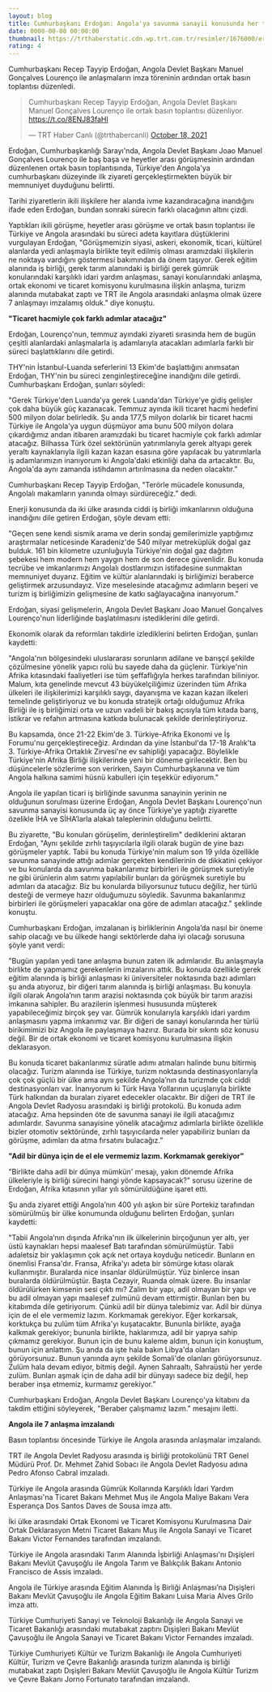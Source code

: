 ```yaml
--- 
layout: blog
title: Cumhurbaşkanı Erdoğan: Angola'ya savunma sanayii konusunda her türlü desteği vermeye hazırız
date: 0000-00-00 00:00:00
thumbnail: https://trthaberstatic.cdn.wp.trt.com.tr/resimler/1676000/erdogan-angola-aa-1676754.jpg
rating: 4
---
```

<p>
	Cumhurbaşkanı Recep Tayyip Erdoğan, Angola Devlet Başkanı Manuel Gonçalves Lourenço ile anlaşmaların imza töreninin ardından ortak basın toplantısı düzenledi.</p>
<blockquote class="twitter-tweet">
	<p dir="ltr" lang="tr">
		Cumhurbaşkanı Recep Tayyip Erdoğan, Angola Devlet Başkanı Manuel Gonçalves Lourenço ile ortak basın toplantısı düzenliyor. <a href="https://t.co/8ENJ83faHl">https://t.co/8ENJ83faHl</a></p>
	— TRT Haber Canlı (@trthabercanli) <a href="https://twitter.com/trthabercanli/status/1450076894330753032?ref_src=twsrc%5Etfw">October 18, 2021</a></blockquote>
<script async src="https://platform.twitter.com/widgets.js" charset="utf-8"></script><p>
	Erdoğan, Cumhurbaşkanlığı Sarayı'nda, Angola Devlet Başkanı Joao Manuel Gonçalves Lourenço ile baş başa ve heyetler arası görüşmesinin ardından düzenlenen ortak basın toplantısında, Türkiye'den Angola'ya cumhurbaşkanı düzeyinde ilk ziyareti gerçekleştirmekten büyük bir memnuniyet duyduğunu belirtti.</p>
<p>
	Tarihi ziyaretlerin ikili ilişkilere her alanda ivme kazandıracağına inandığını ifade eden Erdoğan, bundan sonraki sürecin farklı olacağının altını çizdi.</p>
<p>
	Yaptıkları ikili görüşme, heyetler arası görüşme ve ortak basın toplantısı ile Türkiye ve Angola arasındaki bu süreci adeta kayıtlara düştüklerini vurgulayan Erdoğan, "Görüşmemizin siyasi, askeri, ekonomik, ticari, kültürel alanlarda yedi anlaşmayla birlikte teyit edilmiş olması aramızdaki ilişkilerin ne noktaya vardığını göstermesi bakımından da önem taşıyor. Gerek eğitim alanında iş birliği, gerek tarım alanındaki iş birliği gerek gümrük konularındaki karşılıklı idari yardım anlaşması, sanayi konularındaki anlaşma, ortak ekonomi ve ticaret komisyonu kurulmasına ilişkin anlaşma, turizm alanında mutabakat zaptı ve TRT ile Angola arasındaki anlaşma olmak üzere 7 anlaşmayı imzalamış olduk." diye konuştu.</p>
<p>
	<strong>"Ticaret hacmiyle çok farklı adımlar atacağız"</strong></p>
<p>
	Erdoğan, Lourenço'nun, temmuz ayındaki ziyareti sırasında hem de bugün çeşitli alanlardaki anlaşmalarla iş adamlarıyla atacakları adımlarla farklı bir süreci başlattıklarını dile getirdi.</p>
<p>
	THY'nin İstanbul-Luanda seferlerini 13 Ekim'de başlattığını anımsatan Erdoğan, THY'nin bu süreci zenginleştireceğine inandığını dile getirdi. Cumhurbaşkanı Erdoğan, şunları söyledi:</p>
<p>
	"Gerek Türkiye'den Luanda'ya gerek Luanda'dan Türkiye'ye gidiş gelişler çok daha büyük güç kazanacak. Temmuz ayında ikili ticaret hacmi hedefini 500 milyon dolar belirledik. Şu anda 177,5 milyon dolarlık bir ticaret hacmi Türkiye ile Angola'ya uygun düşmüyor ama bunu 500 milyon dolara çıkardığımız andan itibaren aramızdaki bu ticaret hacmiyle çok farklı adımlar atacağız. Bilhassa Türk özel sektörünün yatırımlarıyla gerek altyapı gerek yeraltı kaynaklarıyla ilgili kazan kazan esasına göre yapılacak bu yatırımlarla iş adamlarımızın inanıyorum ki Angola'daki etkinliği daha da artacaktır. Bu, Angola'da aynı zamanda istihdamın artırılmasına da neden olacaktır."</p>
<p>
	Cumhurbaşkanı Recep Tayyip Erdoğan, "Terörle mücadele konusunda, Angolalı makamların yanında olmayı sürdüreceğiz." dedi.</p>
<p>
	Enerji konusunda da iki ülke arasında ciddi iş birliği imkanlarının olduğuna inandığını dile getiren Erdoğan, şöyle devam etti:</p>
<p>
	"Geçen sene kendi sismik arama ve derin sondaj gemilerimizle yaptığımız araştırmalar neticesinde Karadeniz'de 540 milyar metreküplük doğal gaz bulduk. 161 bin kilometre uzunluğuyla Türkiye'nin doğal gaz dağıtım şebekesi hem modern hem yaygın hem de son derece güvenlidir. Bu konuda tecrübe ve imkanlarımızı Angolalı dostlarımızın istifadesine sunmaktan memnuniyet duyarız. Eğitim ve kültür alanlarındaki iş birliğimizi beraberce geliştirmek arzusundayız. Vize meselesinde atacağımız adımların beşeri ve turizm iş birliğimizin gelişmesine de katkı sağlayacağına inanıyorum."</p>
<p>
	Erdoğan, siyasi gelişmelerin, Angola Devlet Başkanı Joao Manuel Gonçalves Lourenço'nun liderliğinde başlatılmasını istediklerini dile getirdi.</p>
<p>
	Ekonomik olarak da reformları takdirle izlediklerini belirten Erdoğan, şunları kaydetti:</p>
<p>
	"Angola'nın bölgesindeki uluslararası sorunların adilane ve barışçıl şekilde çözülmesine yönelik yapıcı rolü bu sayede daha da güçlenir. Türkiye'nin Afrika kıtasındaki faaliyetleri ise tüm şeffaflığıyla herkes tarafından biliniyor. Malum, kıta genelinde mevcut 43 büyükelçiliğimiz üzerinden tüm Afrika ülkeleri ile ilişkilerimizi karşılıklı saygı, dayanışma ve kazan kazan ilkeleri temelinde geliştiriyoruz ve bu konuda stratejik ortağı olduğumuz Afrika Birliği ile iş birliğimizi orta ve uzun vadeli bir bakış açısıyla tüm kıtada barış, istikrar ve refahın artmasına katkıda bulunacak şekilde derinleştiriyoruz.</p>
<p>
	Bu kapsamda, önce 21-22 Ekim'de 3. Türkiye-Afrika Ekonomi ve İş Forumu'nu gerçekleştireceğiz. Ardından da yine İstanbul'da 17-18 Aralık'ta 3. Türkiye-Afrika Ortaklık Zirvesi'ne ev sahipliği yapacağız. Böylelikle Türkiye'nin Afrika Birliği ilişkilerinde yeni bir döneme girilecektir. Ben bu düşüncelerle sözlerime son verirken, Sayın Cumhurbaşkanına ve tüm Angola halkına samimi hüsnü kabulleri için teşekkür ediyorum."</p>
<p>
	Angola ile yapılan ticari iş birliğinde savunma sanayinin yerinin ne olduğunun sorulması üzerine Erdoğan, Angola Devlet Başkanı Lourenço'nun savunma sanayisi konusunda üç ay önce Türkiye'ye yaptığı ziyarette özelikle İHA ve SİHA’larla alakalı taleplerinin olduğunu belirtti.</p>
<p>
	Bu ziyarette, "Bu konuları görüşelim, derinleştirelim" dediklerini aktaran Erdoğan, "Aynı şekilde zırhlı taşıyıcılarla ilgili olarak bugün de yine bazı görüşmeler yaptık. Tabii bu konuda Türkiye'nin malum son 19 yılda özellikle savunma sanayinde attığı adımlar gerçekten kendilerinin de dikkatini çekiyor ve bu konularda da savunma bakanlarımız birbirleri ile görüşmek suretiyle ne gibi ürünlerin alım satımı yapılabilir bunları da görüşmek suretiyle bu adımları da atacağız. Biz bu konularda biliyorsunuz tutucu değiliz, her türlü desteği de vermeye hazır olduğumuzu söyledik. Savunma bakanlarımız birbirleri ile görüşmeleri yapacaklar ona göre de adımları atacağız." şeklinde konuştu.</p>
<p>
	Cumhurbaşkanı Erdoğan, imzalanan iş birliklerinin Angola’da nasıl bir öneme sahip olacağı ve bu ülkede hangi sektörlerde daha iyi olacağı sorusuna şöyle yanıt verdi:</p>
<p>
	"Bugün yapılan yedi tane anlaşma bunun zaten ilk adımlarıdır. Bu anlaşmayla birlikte de yapmamız gerekenlerin imzalarını attık. Bu konuda özellikle gerek eğitim alanında iş birliği anlaşması ki üniversiteler noktasında bazı adımları şu anda atıyoruz, bir diğeri tarım alanında iş birliği anlaşması. Bu konuyla ilgili olarak Angola’nın tarım arazisi noktasında çok büyük bir tarım arazisi imkanına sahipler. Bu arazilerin işlenmesi hususunda müşterek yapabileceğimiz birçok şey var. Gümrük konularıyla karşılıklı idari yardım anlaşmasını yapma imkanımız var. Bir diğeri de sanayi konularında her türlü birikimimizi biz Angola ile paylaşmaya hazırız. Burada bir sıkıntı söz konusu değil. Bir de ortak ekonomi ve ticaret komisyonu kurulmasına ilişkin deklarasyon.</p>
<p>
	Bu konuda ticaret bakanlarımız süratle adımı atmaları halinde bunu bitirmiş olacağız. Turizm alanında ise Türkiye, turizm noktasında destinasyonlarıyla çok çok güçlü bir ülke ama aynı şekilde Angola’nın da turizmde çok ciddi destinasyonları var. İnanıyorum ki Türk Hava Yollarının uçuşlarıyla birlikte Türk halkından da buraları ziyaret edecekler olacaktır. Bir diğeri de TRT ile Angola Devlet Radyosu arasındaki iş birliği protokolü. Bu konuda adım atacağız. Ama hepsinden öte de savunma sanayi ile ilgili atacağımız adımlardır. Savunma sanayisine yönelik atacağımız adımlarla birlikte özellikle bizler otomotiv sektöründe, zırhlı taşıyıcılarda neler yapabiliriz bunları da görüşme, adımları da atma fırsatını bulacağız.”</p>
<p>
	<strong>"Adil bir dünya için de el ele vermemiz lazım. Korkmamak gerekiyor"</strong></p>
<p>
	"Birlikte daha adil bir dünya mümkün' mesajı, yakın dönemde Afrika ülkeleriyle iş birliği sürecini hangi yönde kapsayacak?" sorusu üzerine de Erdoğan, Afrika kıtasının yıllar yılı sömürüldüğüne işaret etti.</p>
<p>
	Şu anda ziyaret ettiği Angola’nın 400 yılı aşkın bir süre Portekiz tarafından sömürülmüş bir ülke konumunda olduğunu belirten Erdoğan, şunları kaydetti:</p>
<p>
	"Tabii Angola’nın dışında Afrika'nın ilk ülkelerinin birçoğunun yer altı, yer üstü kaynakları hepsi maalesef Batı tarafından sömürülmüştür. Tabii adaletsiz bir yaklaşımın çok açık net ortaya koyduğu neticedir. Bunların en önemlisi Fransa'dır. Fransa, Afrika'yı adeta bir sömürge kıtası olarak kullanmıştır. Buralarda nice insanlar öldürülmüştür. Yüz binlerce insan buralarda öldürülmüştür. Başta Cezayir, Ruanda olmak üzere. Bu insanlar öldürülürken kimsenin sesi çıktı mı? Zalim bir yapı, adil olmayan bir yapı ve bu adil olmayan yapı maalesef zulmünü devam ettirmiştir. Bunları ben bu kitabımda dile getiriyorum. Çünkü adil bir dünya talebimiz var. Adil bir dünya için de el ele vermemiz lazım. Korkmamak gerekiyor. Eğer korkarsak, korktukça bu zulüm tüm Afrika'yı kuşatacaktır. Bununla birlikte, ayağa kalkmak gerekiyor; bununla birlikte, haklarımıza, adil bir yapıya sahip çıkmamız gerekiyor. Bunun için de bunu kaleme aldım, bunun için konuştum, bunun için anlattım. Şu anda da işte hala bakın Libya'da olanları görüyorsunuz. Bunun yanında aynı şekilde Somali'de olanları görüyorsunuz. Zulüm hala devam ediyor, bitmiş değil. Aynen Sahraaltı, Sahraüstü her yerde zulüm. Bunları aşmak için de daha adil bir dünyayı sadece biz değil, hep beraber inşa etmemiz, kurmamız gerekiyor.”</p>
<p>
	Cumhurbaşkanı Erdoğan, Angola Devlet Başkanı Lourenço'ya kitabını da takdim ettiğini söyleyerek, "Beraber çalışmamız lazım." mesajını iletti.</p>
<p>
	<strong>Angola ile 7 anlaşma imzalandı</strong></p>
<p>
	Basın toplantısı öncesinde Türkiye ile Angola arasında anlaşmalar imzalandı.</p>
<p>
	TRT ile Angola Devlet Radyosu arasında iş birliği protokolünü TRT Genel Müdürü Prof. Dr. Mehmet Zahid Sobacı ile Angola Devlet Radyosu adına Pedro Afonso Cabral imzaladı.</p>
<p>
	Türkiye ile Angola arasında Gümrük Kollarında Karşılıklı İdari Yardım Anlaşması'na Ticaret Bakanı Mehmet Muş ile Angola Maliye Bakanı Vera Esperança Dos Santos Daves de Sousa imza attı.</p>
<p>
	İki ülke arasındaki Ortak Ekonomi ve Ticaret Komisyonu Kurulmasına Dair Ortak Deklarasyon Metni Ticaret Bakanı Muş ile Angola Sanayi ve Ticaret Bakanı Victor Fernandes tarafından imzalandı.</p>
<p>
	Türkiye ile Angola arasındaki Tarım Alanında İşbirliği Anlaşması'nı Dışişleri Bakanı Mevlüt Çavuşoğlu ile Angola Tarım ve Balıkçılık Bakanı Antonio Francisco de Assis imzaladı.</p>
<p>
	Angola ile Türkiye arasında Eğitim Alanında İş Birliği Anlaşması’na Dışişleri Bakanı Mevlüt Çavuşoğlu ile Angola Eğitim Bakanı Luisa Maria Alves Grilo imza attı.</p>
<p>
	Türkiye Cumhuriyeti Sanayi ve Teknoloji Bakanlığı ile Angola Sanayi ve Ticaret Bakanlığı arasındaki mutabakat zaptını Dışişleri Bakanı Mevlüt Çavuşoğlu ile Angola Sanayi ve Ticaret Bakanı Victor Fernandes imzaladı.</p>
<p>
	Türkiye Cumhuriyeti Kültür ve Turizm Bakanlığı ile Angola Cumhuriyeti Kültür, Turizm ve Çevre Bakanlığı arasında turizm alanında iş birliği mutabakat zaptı Dışişleri Bakanı Mevlüt Çavuşoğlu ile Angola Kültür Turizm ve Çevre Bakanı Jorno Fortunato tarafından imzalandı.</p>
